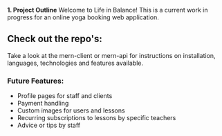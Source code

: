 **1. Project Outline**
Welcome to Life in Balance! This is a current work in progress for an online yoga booking web application.

## Check out the repo's:
Take a look at the mern-client or mern-api for instructions on installation, languages, technologies and features available.

### Future Features:
- Profile pages for staff and clients
- Payment handling 
- Custom images for users and lessons
- Recurring subscriptions to lessons by specific teachers
- Advice or tips by staff
